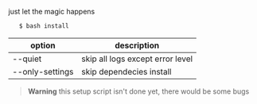 just let the magic happens

```sh
   $ bash install
```

| option  |          description             |
|---------|----------------------------------|
| --quiet | skip all logs except error level |
| --only-settings | skip dependecies install |

> **Warning** this setup script isn't done yet, there would be some bugs
